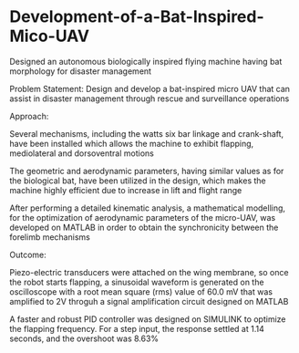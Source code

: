 # Development-of-a-Bat-Inspired-Mico-UAV
Designed an autonomous biologically inspired flying machine having bat morphology for disaster management 

Problem Statement: Design and develop a bat-inspired micro UAV that can assist in disaster management through rescue and surveillance operations

Approach:

Several mechanisms, including the watts six bar linkage and crank-shaft, have been installed which allows the machine to exhibit flapping, mediolateral and dorsoventral motions

The geometric and aerodynamic parameters, having similar values as for the biological bat, have been utilized in the design, which makes the machine highly efficient due to increase in lift and flight range

After performing a detailed kinematic analysis, a mathematical modelling, for the optimization of aerodynamic parameters of the micro-UAV, was developed on MATLAB in order to obtain the synchronicity between the forelimb mechanisms

Outcome:

Piezo-electric transducers were attached on the wing membrane, so once the robot starts flapping, a sinusoidal waveform is generated on the oscilloscope with a root mean square (rms) value of 60.0 mV that was amplified to 2V throguh a signal amplification circuit designed on MATLAB

A faster and robust PID controller was designed on SIMULINK to optimize the flapping frequency. For a step input, the response settled at 1.14 seconds, and the overshoot was 8.63%






